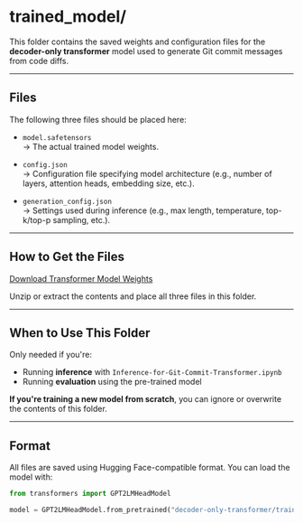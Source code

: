 # trained_model/

This folder contains the saved weights and configuration files for the **decoder-only transformer** model used to generate Git commit messages from code diffs.

---

## Files

The following three files should be placed here:

- `model.safetensors`  
  → The actual trained model weights.

- `config.json`  
  → Configuration file specifying model architecture (e.g., number of layers, attention heads, embedding size, etc.).

- `generation_config.json`  
  → Settings used during inference (e.g., max length, temperature, top-k/top-p sampling, etc.).

---

## How to Get the Files

[Download Transformer Model Weights](https://minersutep-my.sharepoint.com/:f:/g/personal/asalamanca1_miners_utep_edu/El-lkqa_QxJFvHOLX2vYYiEB-odTJDs3Z7NLcN83k1Kz_g?e=tXEITm)

Unzip or extract the contents and place all three files in this folder.

---

## When to Use This Folder

Only needed if you're:
- Running **inference** with `Inference-for-Git-Commit-Transformer.ipynb`
- Running **evaluation** using the pre-trained model

**If you're training a new model from scratch**, you can ignore or overwrite the contents of this folder.

---

## Format

All files are saved using Hugging Face-compatible format. You can load the model with:

```python
from transformers import GPT2LMHeadModel

model = GPT2LMHeadModel.from_pretrained("decoder-only-transformer/trained_model")
